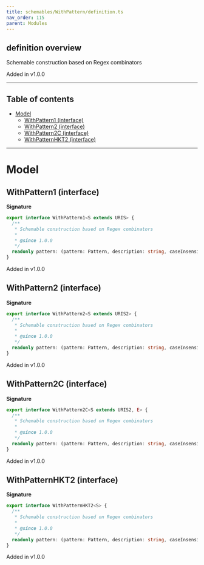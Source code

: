 ```yaml
---
title: schemables/WithPattern/definition.ts
nav_order: 115
parent: Modules
---
```


## definition overview

Schemable construction based on Regex combinators

Added in v1.0.0

---

<h2 class="text-delta">Table of contents</h2>

- [Model](#model)
  - [WithPattern1 (interface)](#withpattern1-interface)
  - [WithPattern2 (interface)](#withpattern2-interface)
  - [WithPattern2C (interface)](#withpattern2c-interface)
  - [WithPatternHKT2 (interface)](#withpatternhkt2-interface)

---

# Model

## WithPattern1 (interface)

**Signature**

```ts
export interface WithPattern1<S extends URIS> {
  /**
   * Schemable construction based on Regex combinators
   *
   * @since 1.0.0
   */
  readonly pattern: (pattern: Pattern, description: string, caseInsensitive?: boolean) => Kind<S, string>
}
```

Added in v1.0.0

## WithPattern2 (interface)

**Signature**

```ts
export interface WithPattern2<S extends URIS2> {
  /**
   * Schemable construction based on Regex combinators
   *
   * @since 1.0.0
   */
  readonly pattern: (pattern: Pattern, description: string, caseInsensitive?: boolean) => Kind2<S, string, string>
}
```

Added in v1.0.0

## WithPattern2C (interface)

**Signature**

```ts
export interface WithPattern2C<S extends URIS2, E> {
  /**
   * Schemable construction based on Regex combinators
   *
   * @since 1.0.0
   */
  readonly pattern: (pattern: Pattern, description: string, caseInsensitive?: boolean) => Kind2<S, E, string>
}
```

Added in v1.0.0

## WithPatternHKT2 (interface)

**Signature**

```ts
export interface WithPatternHKT2<S> {
  /**
   * Schemable construction based on Regex combinators
   *
   * @since 1.0.0
   */
  readonly pattern: (pattern: Pattern, description: string, caseInsensitive?: boolean) => HKT2<S, string, string>
}
```

Added in v1.0.0
